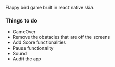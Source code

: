 Flappy bird game built in react native skia.

### Things to do

- GameOver
- Remove the obstacles that are off the screens
- Add Score functionalities
- Pause functionality
- Sound
- Audit the app
